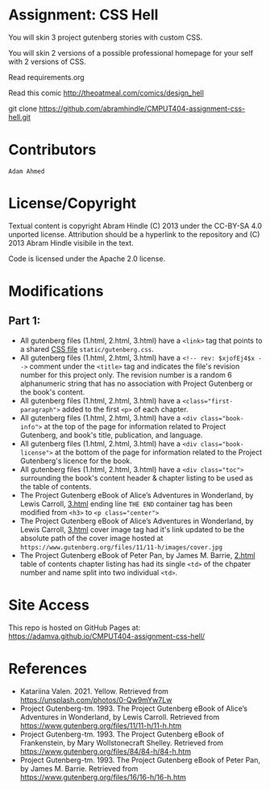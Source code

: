 Assignment: CSS Hell
====================

You will skin 3 project gutenberg stories with custom CSS.

You will skin 2 versions of a possible professional homepage for your
self with 2 versions of CSS.

Read requirements.org

Read this comic http://theoatmeal.com/comics/design_hell

git clone https://github.com/abramhindle/CMPUT404-assignment-css-hell.git

Contributors
=================

    Adam Ahmed


License/Copyright
=================

Textual content is copyright Abram Hindle (C) 2013 under the CC-BY-SA
4.0 unported license. Attribution should be a hyperlink to the
repository and (C) 2013 Abram Hindle visibile in the text.

Code is licensed under the Apache 2.0 license.

Modifications
=================
## Part 1: 
- All gutenberg files (1.html, 2.html, 3.html) have a `<link>` tag that points to a shared [CSS file](static/gutenberg.css) `static/gutenberg.css`.
- All gutenberg files (1.html, 2.html, 3.html) have a `<!-- rev: $xjofEj4$x -->` comment under the `<title>` tag and indicates the file's revision number for this project only. The revision number is a random 6 alphanumeric string that has no association with Project Gutenberg or the book's content.
- All gutenberg files (1.html, 2.html, 3.html) have a `<class="first-paragraph">` added to the first `<p>` of each chapter.
- All gutenberg files (1.html, 2.html, 3.html) have a `<div class="book-info">` at the top of the page for information related to Project Gutenberg, and book's title, publication, and language.
- All gutenberg files (1.html, 2.html, 3.html) have a `<div class="book-license">` at the bottom of the page for information related to the Project Gutenberg's licence for the book.
- All gutenberg files (1.html, 2.html, 3.html) have a `<div class="toc">` surrounding the book's content header & chapter listing to be used as the table of contents.
- The Project Gutenberg eBook of Alice’s Adventures in Wonderland, by Lewis Carroll, [3.html](3.html) ending line `THE END` container tag has been modified from `<h3>` to `<p class="center">`
- The Project Gutenberg eBook of Alice’s Adventures in Wonderland, by Lewis Carroll, [3.html](3.html) cover image tag had it's link updated to be the absolute path of the cover image hosted at `https://www.gutenberg.org/files/11/11-h/images/cover.jpg`
- The Project Gutenberg eBook of Peter Pan, by James M. Barrie, [2.html](2.html) table of contents chapter listing has had its single `<td>` of the chpater number and name split into two individual `<td>`.

Site Access
=================
This repo is hosted on GitHub Pages at: <https://adamva.github.io/CMPUT404-assignment-css-hell/>

References
=================
- Katariina Valen. 2021. Yellow. Retrieved from https://unsplash.com/photos/0-Qw9mYw7Lw
- Project Gutenberg-tm. 1993. The Project Gutenberg eBook of Alice’s Adventures in Wonderland, by Lewis Carroll. Retrieved from https://www.gutenberg.org/files/11/11-h/11-h.htm
- Project Gutenberg-tm. 1993. The Project Gutenberg eBook of Frankenstein, by Mary Wollstonecraft Shelley. Retrieved from https://www.gutenberg.org/files/84/84-h/84-h.htm
- Project Gutenberg-tm. 1993. The Project Gutenberg eBook of Peter Pan, by James M. Barrie. Retrieved from https://www.gutenberg.org/files/16/16-h/16-h.htm

